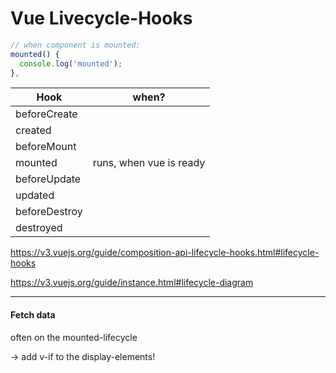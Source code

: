 # Vue Livecycle-Hooks

```js
// when component is mounted:
mounted() {
  console.log('mounted');
},
```

| Hook          | when?                   |
| ------------- | ----------------------- |
| beforeCreate  |                         |
| created       |                         |
| beforeMount   |                         |
| mounted       | runs, when vue is ready |
| beforeUpdate  |                         |
| updated       |                         |
| beforeDestroy |                         |
| destroyed     |                         |

https://v3.vuejs.org/guide/composition-api-lifecycle-hooks.html#lifecycle-hooks

https://v3.vuejs.org/guide/instance.html#lifecycle-diagram

------

#### Fetch data

often on the mounted-lifecycle

-> add v-if to the display-elements!
